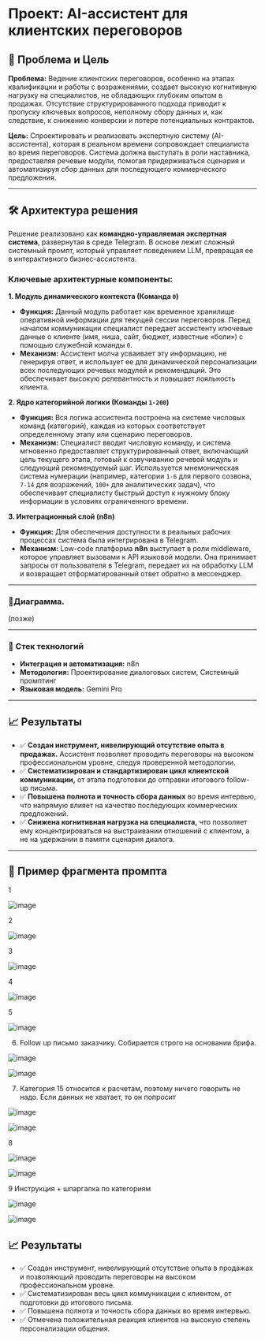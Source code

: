 # Проект: AI-ассистент для клиентских переговоров

## 🎯 Проблема и Цель

**Проблема:** Ведение клиентских переговоров, особенно на этапах квалификации и работы с возражениями, создает высокую когнитивную нагрузку на специалистов, не обладающих глубоким опытом в продажах. Отсутствие структурированного подхода приводит к пропуску ключевых вопросов, неполному сбору данных и, как следствие, к снижению конверсии и потере потенциальных контрактов.

**Цель:** Спроектировать и реализовать экспертную систему (AI-ассистента), которая в реальном времени сопровождает специалиста во время переговоров. Система должна выступать в роли наставника, предоставляя речевые модули, помогая придерживаться сценария и автоматизируя сбор данных для последующего коммерческого предложения.

---

## 🛠️ Архитектура решения

Решение реализовано как **командно-управляемая экспертная система**, развернутая в среде Telegram. В основе лежит сложный системный промпт, который управляет поведением LLM, превращая ее в интерактивного бизнес-ассистента.

### Ключевые архитектурные компоненты:

**1. Модуль динамического контекста (Команда `0`)**
* **Функция:** Данный модуль работает как временное хранилище оперативной информации для текущей сессии переговоров. Перед началом коммуникации специалист передает ассистенту ключевые данные о клиенте (имя, ниша, сайт, бюджет, известные «боли») с помощью служебной команды `0`.
* **Механизм:** Ассистент молча усваивает эту информацию, не генерируя ответ, и использует ее для динамической персонализации всех последующих речевых модулей и рекомендаций. Это обеспечивает высокую релевантность и повышает лояльность клиента.

**2. Ядро категорийной логики (Команды `1-200`)**
* **Функция:** Вся логика ассистента построена на системе числовых команд (категорий), каждая из которых соответствует определенному этапу или сценарию переговоров.
* **Механизм:** Специалист вводит числовую команду, и система мгновенно предоставляет структурированный ответ, включающий цель текущего этапа, готовый к озвучиванию речевой модуль и следующий рекомендуемый шаг. Используется мнемоническая система нумерации (например, категории `1-6` для первого созвона, `7-14` для возражений, `100+` для аналитических задач), что обеспечивает специалисту быстрый доступ к нужному блоку информации в условиях ограниченного времени.

**3. Интеграционный слой (n8n)**
* **Функция:** Для обеспечения доступности в реальных рабочих процессах система была интегрирована в Telegram.
* **Механизм:** Low-code платформа **n8n** выступает в роли middleware, которое управляет вызовами к API языковой модели. Она принимает запросы от пользователя в Telegram, передает их на обработку LLM и возвращает отформатированный ответ обратно в мессенджер.

---

### 🔁Диаграмма.
(позже)

---

### 🧰 Стек технологий
* **Интеграция и автоматизация:** n8n
* **Методология:** Проектирование диалоговых систем, Системный промптинг
* **Языковая модель:** Gemini Pro

---

## 📈 Результаты

* ✅ **Создан инструмент, нивелирующий отсутствие опыта в продажах.** Ассистент позволяет проводить переговоры на высоком профессиональном уровне, следуя проверенной методологии.
* ✅ **Систематизирован и стандартизирован цикл клиентской коммуникации,** от этапа подготовки до отправки итогового follow-up письма.
* ✅ **Повышена полнота и точность сбора данных** во время интервью, что напрямую влияет на качество последующих коммерческих предложений.
* ✅ **Снижена когнитивная нагрузка на специалиста,** что позволяет ему концентрироваться на выстраивании отношений с клиентом, а не на удержании в памяти сценария диалога.

---

## 📄 Пример фрагмента промпта

1

![image](https://github.com/user-attachments/assets/2bc9c8f0-cba4-4a73-a4f6-b57d05aa9017)

2

![image](https://github.com/user-attachments/assets/3aed9b6c-c255-4f2e-bbdf-e72edcca65ab)

3

![image](https://github.com/user-attachments/assets/283acade-510d-4cd6-a72e-364fbac99aeb)

4

![image](https://github.com/user-attachments/assets/3e390c27-3ba5-4ffe-9e3a-71009d52d47f)

5

![image](https://github.com/user-attachments/assets/92e12c02-5a0c-49cd-b86b-0e9b812335cd)

6. Follow up письмо заказчику. Собирается строго на основании брифа.

![image](https://github.com/user-attachments/assets/84ae7496-ec6d-4c19-b339-d520681b0520)

![image](https://github.com/user-attachments/assets/3706cc8f-078c-4a42-9b0a-2ce4283b1a58)

7. Категория 15 относится к расчетам, поэтому ничего говорить не надо. Если данных не хватает, то он попросит

![image](https://github.com/user-attachments/assets/50dd0b18-86eb-416c-bad5-3fd6bc50018a)

![image](https://github.com/user-attachments/assets/b44b3255-7ad8-46b6-8993-266775e321c0)

8

![image](https://github.com/user-attachments/assets/0962dd9e-0741-4d92-9cd1-24f94783bfe5)

![image](https://github.com/user-attachments/assets/5c40f48d-6e77-4067-9a35-b636d3b6600e)

9 Инструкция + шпаргалка по категориям

![image](https://github.com/user-attachments/assets/7b2381e4-ddf7-4dca-93bc-fd0cf5e16b34)

![image](https://github.com/user-attachments/assets/3abeac4b-a5d4-41ea-8f1b-a567d70fee80)



## 📈 Результаты

* ✅ Создан инструмент, нивелирующий отсутствие опыта в продажах и позволяющий проводить переговоры на высоком профессиональном уровне.
* ✅ Систематизирован весь цикл коммуникации с клиентом, от подготовки до итогового письма.
* ✅ Повышена полнота и точность сбора данных во время интервью.
* ✅ Отмечена положительная реакция клиентов на высокую степень персонализации общения.
